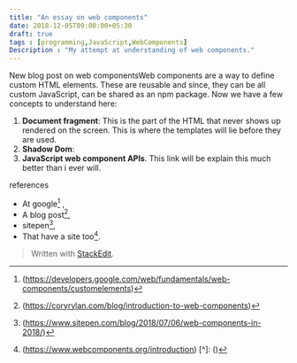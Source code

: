 ```yaml
---
title: "An essay on web components"
date: 2018-12-05T09:00:00+05:30
draft: true
tags : [programming,JavaScript,WebComponents]
Description : "My attempt at understanding of web components."
---
```


New blog post on web componentsWeb components are a way to define custom HTML elements. These are reusable and since, they can be all custom JavaScript, can be shared as an  npm package. 
Now we have a few concepts to understand here:
 1. **Document fragment**: This is the part of the HTML that never shows up rendered on the screen.  This is where the templates will lie before they are used.
 2. **Shadow Dom**: 
 3. **JavaScript web component APIs**. This link will be explain this much better than i ever will.


references
 - At google[^atGoogle] ,
 - A blog post[^blogPost1], 
 - sitepen[^sitepen],  
 - That have a site too[^site].


[^atGoogle]: (https://developers.google.com/web/fundamentals/web-components/customelements)
[^blogPost1]: (https://coryrylan.com/blog/introduction-to-web-components)
[^sitepen]: (https://www.sitepen.com/blog/2018/07/06/web-components-in-2018/)
[^site]: (https://www.webcomponents.org/introduction)
[^]: ()

> Written with [StackEdit](https://stackedit.io/).


<!--stackedit_data:
eyJoaXN0b3J5IjpbLTgyMDY5MDgzLC04MjYzOTI2MzIsLTg4MD
I2MjkwMV19
-->